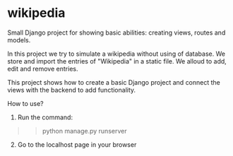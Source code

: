 # wikipedia

Small Django project for showing basic abilities: creating views, routes and models.

In this project we try to simulate a wikipedia without using of database. We store and import the entries of "Wikipedia" in a static file. We alloud to add, edit and remove entries.

This project shows how to create a basic Django project and connect the views with the backend to add functionality.

How to use? 

1. Run the command:
>> python manage.py runserver

2. Go to the localhost page in your browser
